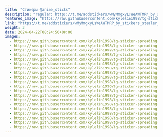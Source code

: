 ```yaml
---
title: "Стикеры @anime_sticks"
description: "regular: https://t.me/addstickers/wMyMmgxyLsWeAWTMRP_by_stickers_stealer_bot"
featured_image: "https://raw.githubusercontent.com/kylelin1998/tg-sticker-spreading-worldwide-images/main/img/b4de4049-b96d-48c6-99c1-462011b3a217.jpg"
link: "https://t.me/addstickers/wMyMmgxyLsWeAWTMRP_by_stickers_stealer_bot"
weight: 3
date: 2024-04-22T08:24:50+08:00
images:
  - https://raw.githubusercontent.com/kylelin1998/tg-sticker-spreading-worldwide-images/main/img/b4de4049-b96d-48c6-99c1-462011b3a217.jpg
  - https://raw.githubusercontent.com/kylelin1998/tg-sticker-spreading-worldwide-images/main/img/7c37be2e-382f-4d07-887a-c1e33fac9b45.jpg
  - https://raw.githubusercontent.com/kylelin1998/tg-sticker-spreading-worldwide-images/main/img/d11feb96-6031-4a96-bfa4-09ec113c743d.jpg
  - https://raw.githubusercontent.com/kylelin1998/tg-sticker-spreading-worldwide-images/main/img/df748666-0998-4065-af3a-9654ad4ab2e6.jpg
  - https://raw.githubusercontent.com/kylelin1998/tg-sticker-spreading-worldwide-images/main/img/a70adeab-e390-4a41-a2c5-4d9da162a283.jpg
  - https://raw.githubusercontent.com/kylelin1998/tg-sticker-spreading-worldwide-images/main/img/75bbbc6c-7d5d-40c5-8ea1-87ff2397c7dc.jpg
  - https://raw.githubusercontent.com/kylelin1998/tg-sticker-spreading-worldwide-images/main/img/a4254ae5-d66b-4045-891e-5a6dacd1abd7.jpg
  - https://raw.githubusercontent.com/kylelin1998/tg-sticker-spreading-worldwide-images/main/img/f081891e-beac-42b6-ad5d-00e3708ffc37.jpg
  - https://raw.githubusercontent.com/kylelin1998/tg-sticker-spreading-worldwide-images/main/img/dc32b4b2-1221-4258-b88f-c14a39ed2e78.jpg
  - https://raw.githubusercontent.com/kylelin1998/tg-sticker-spreading-worldwide-images/main/img/60fe33a5-8963-4bd8-ae5e-3374dd505b2d.jpg
  - https://raw.githubusercontent.com/kylelin1998/tg-sticker-spreading-worldwide-images/main/img/55ce908b-eb5e-4feb-9dcf-a5130de5834c.jpg
  - https://raw.githubusercontent.com/kylelin1998/tg-sticker-spreading-worldwide-images/main/img/e7b47049-a3b3-4d1f-9b27-19af6c2f3970.jpg
  - https://raw.githubusercontent.com/kylelin1998/tg-sticker-spreading-worldwide-images/main/img/3f068e33-3db6-49fc-8a5c-0e3dac9fb95c.jpg
  - https://raw.githubusercontent.com/kylelin1998/tg-sticker-spreading-worldwide-images/main/img/e95563ff-f082-4658-b367-339ca54989af.jpg
  - https://raw.githubusercontent.com/kylelin1998/tg-sticker-spreading-worldwide-images/main/img/474f6f53-88e1-4601-88bf-7e1387e5c24d.jpg
  - https://raw.githubusercontent.com/kylelin1998/tg-sticker-spreading-worldwide-images/main/img/f6072de3-d699-4d13-bd8f-ed71ae724f68.jpg
  - https://raw.githubusercontent.com/kylelin1998/tg-sticker-spreading-worldwide-images/main/img/8609acce-46fe-4482-913c-d71e0ff1bc0c.jpg
  - https://raw.githubusercontent.com/kylelin1998/tg-sticker-spreading-worldwide-images/main/img/6e8d607c-5143-47b5-b70b-e8161aed83c6.jpg
  - https://raw.githubusercontent.com/kylelin1998/tg-sticker-spreading-worldwide-images/main/img/810b88c8-1b8e-458e-9b0f-cd93ce4319aa.jpg
  - https://raw.githubusercontent.com/kylelin1998/tg-sticker-spreading-worldwide-images/main/img/bff9e6db-8249-4c76-9fa3-429f8281638c.jpg
---
```

